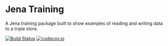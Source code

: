 # Jena Training

A Jena training package built to show examples of reading and writing data to a triple store.

[![Build Status](https://travis-ci.org/JBartlett86/jena_training.svg?branch=master)](https://travis-ci.org/JBartlett86/jena_training)
[![codecov.io](http://codecov.io/github/JBartlett86/jena_training/coverage.svg?branch=master)](http://codecov.io/github/JBartlett86/jena_training?branch=master)

